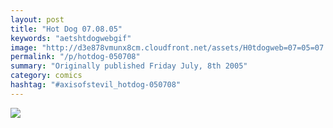 ```yaml
---
layout: post
title: "Hot Dog 07.08.05"
keywords: "aetshtdogwebgif"
image: "http://d3e878vmunx8cm.cloudfront.net/assets/H0tdogweb=07=05=07.gif"
permalink: "/p/hotdog-050708"
summary: "Originally published Friday July, 8th 2005"
category: comics
hashtag: "#axisofstevil_hotdog-050708"
---
```


![](http://d3e878vmunx8cm.cloudfront.net/assets/H0tdogweb=07=05=07.gif)
